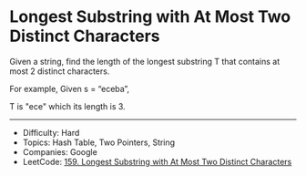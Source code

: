 # Longest Substring with At Most Two Distinct Characters

Given a string, find the length of the longest substring T that contains at most 2 distinct characters.

For example, Given s = “eceba”,

T is "ece" which its length is 3.

---

* Difficulty: Hard
* Topics: Hash Table, Two Pointers, String
* Companies: Google
* LeetCode: [159. Longest Substring with At Most Two Distinct Characters](https://leetcode.com/problems/longest-substring-with-at-most-two-distinct-characters/description/)
